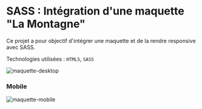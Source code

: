 # SASS : Intégration d'une maquette "La Montagne"
Ce projet a pour objectif d'intégrer une maquette et de la rendre responsive avec SASS.

Technologies utilisées : `HTML5`, `SASS`

![maquette-desktop](https://user-images.githubusercontent.com/74917307/184042753-3a1561b1-1a0f-40d6-8c98-c470b55d41ed.png)

### Mobile

![maquette-mobile](https://user-images.githubusercontent.com/74917307/184042760-77d69a88-1e5b-47ea-b378-b6fb9d573102.png)
